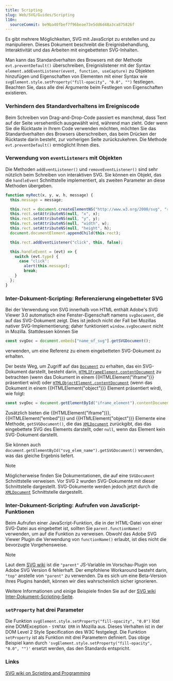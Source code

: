```yaml
---
title: Scripting
slug: Web/SVG/Guides/Scripting
l10n:
  sourceCommit: be9ba40fbef7f96beae73e5dd6d48a3ca875826f
---
```


Es gibt mehrere Möglichkeiten, SVG mit JavaScript zu erstellen und zu manipulieren. Dieses Dokument beschreibt die Ereignisbehandlung, Interaktivität und das Arbeiten mit eingebetteten SVG-Inhalten.

Man kann das Standardverhalten des Browsers mit der Methode `evt.preventDefault()` überschreiben, Ereignislistener mit der Syntax `element.addEventListener(event, function, useCapture)` zu Objekten hinzufügen und Eigenschaften von Elementen mit einer Syntax wie `svgElement.style.setProperty("fill-opacity", "0.0", "")` festlegen. Beachten Sie, dass alle drei Argumente beim Festlegen von Eigenschaften existieren.

### Verhindern des Standardverhaltens im Ereigniscode

Beim Schreiben von Drag-and-Drop-Code passiert es manchmal, dass Text auf der Seite versehentlich ausgewählt wird, während man zieht. Oder wenn Sie die Rücktaste in Ihrem Code verwenden möchten, möchten Sie das Standardverhalten des Browsers überschreiben, das beim Drücken der Rücktaste darin besteht, zur vorherigen Seite zurückzukehren. Die Methode `evt.preventDefault()` ermöglicht Ihnen dies.

### Verwendung von `eventListeners` mit Objekten

Die Methoden `addEventListener()` und `removeEventListener()` sind sehr nützlich beim Schreiben von interaktiven SVG. Sie können ein Objekt, das die `handleEvent` Schnittstelle implementiert, als zweiten Parameter an diese Methoden übergeben.

```js
function myRect(x, y, w, h, message) {
  this.message = message;

  this.rect = document.createElementNS("http://www.w3.org/2000/svg", "rect");
  this.rect.setAttributeNS(null, "x", x);
  this.rect.setAttributeNS(null, "y", y);
  this.rect.setAttributeNS(null, "width", w);
  this.rect.setAttributeNS(null, "height", h);
  document.documentElement.appendChild(this.rect);

  this.rect.addEventListener("click", this, false);

  this.handleEvent = (evt) => {
    switch (evt.type) {
      case "click":
        alert(this.message);
        break;
    }
  };
}
```

### Inter-Dokument-Scripting: Referenzierung eingebetteter SVG

Bei der Verwendung von SVG innerhalb von HTML enthält Adobe's SVG Viewer 3.0 automatisch eine Fenster-Eigenschaft namens `svgDocument`, die auf das SVG-Dokument zeigt. Dies ist jedoch nicht der Fall bei Mozillas nativer SVG-Implementierung; daher funktioniert `window.svgDocument` nicht in Mozilla. Stattdessen können Sie

```js
const svgDoc = document.embeds["name_of_svg"].getSVGDocument();
```

verwenden, um eine Referenz zu einem eingebetteten SVG-Dokument zu erhalten.

Der beste Weg, um Zugriff auf das [`Document`](/de/docs/Web/API/Document) zu erhalten, das ein SVG-Dokument darstellt, besteht darin, [`HTMLIFrameElement.contentDocument`](/de/docs/Web/API/HTMLIFrameElement/contentDocument) zu betrachten (wenn das Dokument in einem {{HTMLElement("iframe")}} präsentiert wird) oder [`HTMLObjectElement.contentDocument`](/de/docs/Web/API/HTMLObjectElement/contentDocument) (wenn das Dokument in einem {{HTMLElement("object")}} Element präsentiert wird), wie folgt:

```js
const svgDoc = document.getElementById("iframe_element").contentDocument;
```

Zusätzlich bieten die {{HTMLElement("iframe")}}, {{HTMLElement("embed")}} und {{HTMLElement("object")}} Elemente eine Methode, `getSVGDocument()`, die das [`XMLDocument`](/de/docs/Web/API/XMLDocument) zurückgibt, das das eingebettete SVG des Elements darstellt, oder `null`, wenn das Element kein SVG-Dokument darstellt.

Sie können auch `document.getElementById("svg_elem_name").getSVGDocument()` verwenden, was das gleiche Ergebnis liefert.

> [!NOTE]
> Möglicherweise finden Sie Dokumentationen, die auf eine `SVGDocument` Schnittstelle verweisen. Vor SVG 2 wurden SVG-Dokumente mit dieser Schnittstelle dargestellt. SVG-Dokumente werden jedoch jetzt durch die [`XMLDocument`](/de/docs/Web/API/XMLDocument) Schnittstelle dargestellt.

### Inter-Dokument-Scripting: Aufrufen von JavaScript-Funktionen

Beim Aufrufen einer JavaScript-Funktion, die in der HTML-Datei von einer SVG-Datei aus eingebettet ist, sollten Sie `parent.functionName()` verwenden, um auf die Funktion zu verweisen. Obwohl das Adobe SVG Viewer Plugin die Verwendung von `functionName()` erlaubt, ist dies nicht die bevorzugte Vorgehensweise.

> [!NOTE]
> Laut dem [SVG wiki](https://web.archive.org/web/20100223210744/http://wiki.svg.org/Inter-Document_Communication) ist die `"parent"` JS-Variable im Vorschau-Plugin von Adobe SVG Version 6 fehlerhaft. Der empfohlene Workaround besteht darin, `"top"` anstelle von `"parent"` zu verwenden. Da es sich um eine Beta-Version ihres Plugins handelt, können wir dies wahrscheinlich sicher ignorieren.

Weitere Informationen und einige Beispiele finden Sie auf der [SVG wiki Inter-Dokument-Scripting-Seite](https://web.archive.org/web/20100223210744/http://wiki.svg.org/Inter-Document_Communication).

### `setProperty` hat drei Parameter

Die Funktion `svgElement.style.setProperty("fill-opacity", "0.0")` löst eine DOMException - `SYNTAX ERR` in Mozilla aus. Dieses Verhalten ist in der DOM Level 2 Style Specification des W3C festgelegt. Die Funktion `setProperty` ist als Funktion mit drei Parametern definiert. Das obige Beispiel kann durch `'svgElement.style.setProperty("fill-opacity", "0.0", "")'` ersetzt werden, das den Standards entspricht.

### Links

[SVG wiki on Scripting and Programming](https://web.archive.org/web/20100212202713/http://wiki.svg.org/Main_Page#Scripting_and_Programming)

